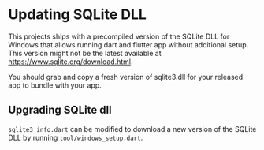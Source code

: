 # Updating SQLite DLL

This projects ships with a precompiled version of the SQLite DLL for Windows that allows running dart and flutter app
without additional setup. This version might not be the latest available at https://www.sqlite.org/download.html.

You should grab and copy a fresh version of sqlite3.dll for your released app to bundle with your app.

## Upgrading SQLite dll

`sqlite3_info.dart` can be modified to download a new version of the SQLite DLL by running `tool/windows_setup.dart`.
